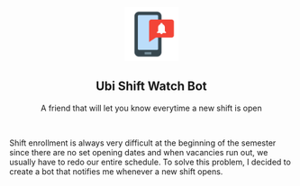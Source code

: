 <p align="center">
   <img src="./headerImg.jpg" alt="Bot Image" width="96" height="96">
  <h2 align="center">Ubi Shift Watch Bot </h2>
  <p align="center">A friend that will let you know everytime a new shift is open</p>
  <br>
</p>

Shift enrollment is always very difficult at the beginning of the semester since there are no set opening dates and when vacancies run out, we usually have to redo our entire schedule. To solve this problem, I decided to create a bot that notifies me whenever a new shift opens.


